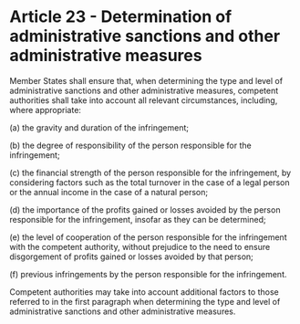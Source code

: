 # Article 23 - Determination of administrative sanctions and other administrative measures


Member States shall ensure that, when determining the type and level of administrative sanctions and other administrative measures, competent authorities shall take into account all relevant circumstances, including, where appropriate:

(a) the gravity and duration of the infringement;

(b) the degree of responsibility of the person responsible for the infringement;

(c) the financial strength of the person responsible for the infringement, by considering factors such as the total turnover in the case of a legal person or the annual income in the case of a natural person;

(d) the importance of the profits gained or losses avoided by the person responsible for the infringement, insofar as they can be determined;

(e) the level of cooperation of the person responsible for the infringement with the competent authority, without prejudice to the need to ensure disgorgement of profits gained or losses avoided by that person;

(f) previous infringements by the person responsible for the infringement.

Competent authorities may take into account additional factors to those referred to in the first paragraph when determining the type and level of administrative sanctions and other administrative measures.
